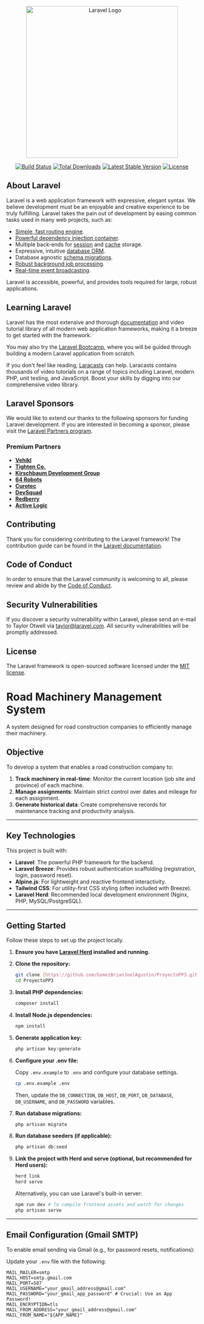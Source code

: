 <p align="center"><a href="https://laravel.com" target="_blank"><img src="https://raw.githubusercontent.com/laravel/art/master/logo-lockup/5%20SVG/2%20CMYK/1%20Full%20Color/laravel-logolockup-cmyk-red.svg" width="400" alt="Laravel Logo"></a></p>

<p align="center">
<a href="https://github.com/laravel/framework/actions"><img src="https://github.com/laravel/framework/workflows/tests/badge.svg" alt="Build Status"></a>
<a href="https://packagist.org/packages/laravel/framework"><img src="https://img.shields.io/packagist/dt/laravel/framework" alt="Total Downloads"></a>
<a href="https://packagist.org/packages/laravel/framework"><img src="https://img.shields.io/packagist/v/laravel/framework" alt="Latest Stable Version"></a>
<a href="https://packagist.org/packages/laravel/framework"><img src="https://img.shields.io/packagist/l/laravel/framework" alt="License"></a>
</p>

## About Laravel

Laravel is a web application framework with expressive, elegant syntax. We believe development must be an enjoyable and creative experience to be truly fulfilling. Laravel takes the pain out of development by easing common tasks used in many web projects, such as:

- [Simple, fast routing engine](https://laravel.com/docs/routing).
- [Powerful dependency injection container](https://laravel.com/docs/container).
- Multiple back-ends for [session](https://laravel.com/docs/session) and [cache](https://laravel.com/docs/cache) storage.
- Expressive, intuitive [database ORM](https://laravel.com/docs/eloquent).
- Database agnostic [schema migrations](https://laravel.com/docs/migrations).
- [Robust background job processing](https://laravel.com/docs/queues).
- [Real-time event broadcasting](https://laravel.com/docs/broadcasting).

Laravel is accessible, powerful, and provides tools required for large, robust applications.

## Learning Laravel

Laravel has the most extensive and thorough [documentation](https://laravel.com/docs) and video tutorial library of all modern web application frameworks, making it a breeze to get started with the framework.

You may also try the [Laravel Bootcamp](https://bootcamp.laravel.com), where you will be guided through building a modern Laravel application from scratch.

If you don't feel like reading, [Laracasts](https://laracasts.com) can help. Laracasts contains thousands of video tutorials on a range of topics including Laravel, modern PHP, unit testing, and JavaScript. Boost your skills by digging into our comprehensive video library.

## Laravel Sponsors

We would like to extend our thanks to the following sponsors for funding Laravel development. If you are interested in becoming a sponsor, please visit the [Laravel Partners program](https://partners.laravel.com).

### Premium Partners

- **[Vehikl](https://vehikl.com/)**
- **[Tighten Co.](https://tighten.co)**
- **[Kirschbaum Development Group](https://kirschbaumdevelopment.com)**
- **[64 Robots](https://64robots.com)**
- **[Curotec](https://www.curotec.com/services/technologies/laravel/)**
- **[DevSquad](https://devsquad.com/hire-laravel-developers)**
- **[Redberry](https://redberry.international/laravel-development/)**
- **[Active Logic](https://activelogic.com)**

## Contributing

Thank you for considering contributing to the Laravel framework! The contribution guide can be found in the [Laravel documentation](https://laravel.com/docs/contributions).

## Code of Conduct

In order to ensure that the Laravel community is welcoming to all, please review and abide by the [Code of Conduct](https://laravel.com/docs/contributions#code-of-conduct).

## Security Vulnerabilities

If you discover a security vulnerability within Laravel, please send an e-mail to Taylor Otwell via [taylor@laravel.com](mailto:taylor@laravel.com). All security vulnerabilities will be promptly addressed.

## License

The Laravel framework is open-sourced software licensed under the [MIT license](https://opensource.org/licenses/MIT).

# Road Machinery Management System

A system designed for road construction companies to efficiently manage their machinery.

## Objective

To develop a system that enables a road construction company to:

1.  **Track machinery in real-time**: Monitor the current location (job site and province) of each machine.
2.  **Manage assignments**: Maintain strict control over dates and mileage for each assignment.
3.  **Generate historical data**: Create comprehensive records for maintenance tracking and productivity analysis.

---

## Key Technologies

This project is built with:

* **Laravel**: The powerful PHP framework for the backend.
* **Laravel Breeze**: Provides robust authentication scaffolding (registration, login, password reset).
* **Alpine.js**: For lightweight and reactive frontend interactivity.
* **Tailwind CSS**: For utility-first CSS styling (often included with Breeze).
* **Laravel Herd**: Recommended local development environment (Nginx, PHP, MySQL/PostgreSQL).

---

## Getting Started

Follow these steps to set up the project locally.

1.  **Ensure you have [Laravel Herd](https://herd.laravel.com/) installed and running.**
2.  **Clone the repository:**

    ```bash
    git clone [https://github.com/GomezBrianJoelAgustin/ProyectoPP3.git](https://github.com/GomezBrianJoelAgustin/ProyectoPP3.git)
    cd ProyectoPP3
    ```
3.  **Install PHP dependencies:**

    ```bash
    composer install
    ```
4.  **Install Node.js dependencies:**

    ```bash
    npm install
    ```
5.  **Generate application key:**

    ```bash
    php artisan key:generate
    ```
6.  **Configure your .env file:**

    Copy `.env.example` to `.env` and configure your database settings.

    ```bash
    cp .env.example .env
    ```

    Then, update the `DB_CONNECTION`, `DB_HOST`, `DB_PORT`, `DB_DATABASE`, `DB_USERNAME`, and `DB_PASSWORD` variables.
7.  **Run database migrations:**

    ```bash
    php artisan migrate
    ```
8.  **Run database seeders (if applicable):**

    ```bash
    php artisan db:seed
    ```
9.  **Link the project with Herd and serve (optional, but recommended for Herd users):**

    ```bash
    herd link
    herd serve
    ```

    Alternatively, you can use Laravel's built-in server:

    ```bash
    npm run dev # To compile frontend assets and watch for changes
    php artisan serve
    ```

---

## Email Configuration (Gmail SMTP)

To enable email sending via Gmail (e.g., for password resets, notifications):

Update your `.env` file with the following:

```dotenv
MAIL_MAILER=smtp
MAIL_HOST=smtp.gmail.com
MAIL_PORT=587
MAIL_USERNAME="your_gmail_address@gmail.com"
MAIL_PASSWORD="your_gmail_app_password" # Crucial: Use an App Password!
MAIL_ENCRYPTION=tls
MAIL_FROM_ADDRESS="your_gmail_address@gmail.com"
MAIL_FROM_NAME="${APP_NAME}"